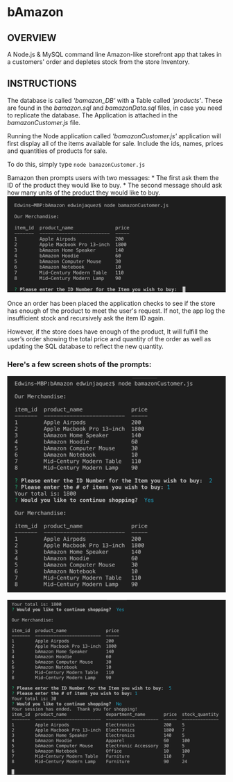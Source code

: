 # bAmazon

## OVERVIEW

A Node.js & MySQL command line Amazon-like storefront app that takes in a customers' order and depletes stock from the store Inventory.

## INSTRUCTIONS

The database is called *'bamazon_DB'* with a Table called *'products'*. These are found in the *bamazon.sql* and *bamazonData.sql* files, in case you need to replicate the database. The Application is attached in the *bamazonCustomer.js* file.

Running the Node application called *'bamazonCustomer.js'* application will first display all of the items available for sale. Include the ids, names, prices and quantities of products for sale.

To do this, simply type ```node bamazonCustomer.js```

Bamazon then prompts users with two messages: * The first ask them the ID of the product they would like to buy. * The second message should ask how many units of the product they would like to buy.
![Image of First Prompt](https://github.com/ejbronze/bAmazon/blob/master/screenshots/Screen%20Shot%202019-04-07%20at%2011.11.29%20AM.png?raw=true)

Once an order has been placed the application checks to see if the store has enough of the product to meet the user's request. If not, the app log the insufficient stock and recursively ask the item ID again.

However, if the store does have enough of the product, It will fulfill the user’s order showing the total price and quantity of the order as well as updating the SQL database to reflect the new quantity.

### Here's a few screen shots of the prompts:

![Image of Second Prompt](https://github.com/ejbronze/bAmazon/blob/master/screenshots/Screen%20Shot%202019-04-07%20at%2011.12.14%20AM.png?raw=true)

![Image of Final Prompt](https://github.com/ejbronze/bAmazon/blob/master/screenshots/Screen%20Shot%202019-04-07%20at%2011.12.42%20AM.png?raw=true)

